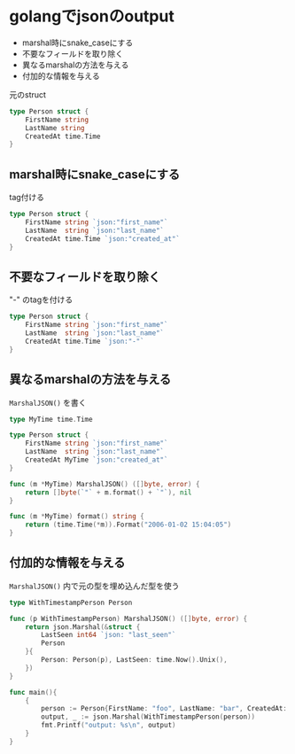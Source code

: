 # golangでjsonのoutput

- marshal時にsnake_caseにする
- 不要なフィールドを取り除く
- 異なるmarshalの方法を与える
- 付加的な情報を与える

元のstruct

```go
type Person struct {
	FirstName string
	LastName string
	CreatedAt time.Time
}
```

## marshal時にsnake_caseにする

tag付ける

```go
type Person struct {
	FirstName string `json:"first_name"`
	LastName  string `json:"last_name"`
	CreatedAt time.Time `json:"created_at"`
}
```

## 不要なフィールドを取り除く

"-" のtagを付ける

```go
type Person struct {
	FirstName string `json:"first_name"`
	LastName  string `json:"last_name"`
	CreatedAt time.Time `json:"-"`
}
```

## 異なるmarshalの方法を与える


`MarshalJSON()` を書く

```go
type MyTime time.Time

type Person struct {
	FirstName string `json:"first_name"`
	LastName  string `json:"last_name"`
	CreatedAt MyTime `json:"created_at"`
}

func (m *MyTime) MarshalJSON() ([]byte, error) {
	return []byte(`"` + m.format() + `"`), nil
}

func (m *MyTime) format() string {
	return (time.Time(*m)).Format("2006-01-02 15:04:05")
}
```

## 付加的な情報を与える

`MarshalJSON()` 内で元の型を埋め込んだ型を使う

```go
type WithTimestampPerson Person

func (p WithTimestampPerson) MarshalJSON() ([]byte, error) {
	return json.Marshal(&struct {
        LastSeen int64 `json: "last_seen"`
        Person
	}{
        Person: Person(p), LastSeen: time.Now().Unix(),
	})
}

func main(){
	{
		person := Person{FirstName: "foo", LastName: "bar", CreatedAt: time.Now()}
		output, _ := json.Marshal(WithTimestampPerson(person))
		fmt.Printf("output: %s\n", output)
	}
}
```
